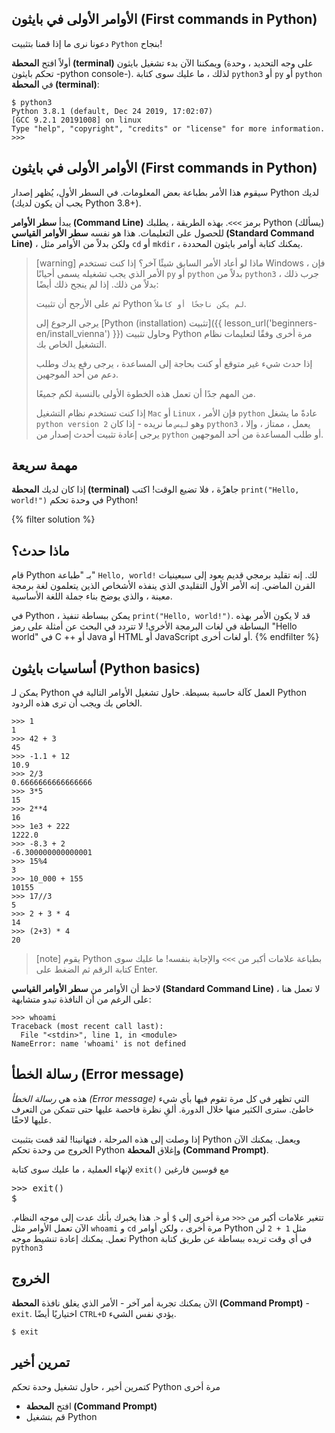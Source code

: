 ## الأوامر الأولى في بايثون (First commands in Python)

دعونا نرى ما إذا قمنا بتثبيت `Python` بنجاح!

أولاً افتح **المحطة (terminal)** ويمكننا الآن بدء تشغيل بايثون (على وجه التحديد ، وحدة تحكم بايثون -python console-).
لذلك ، ما عليك سوى كتابة `python3` أو `py` أو `python` في **المحطة  (terminal)**:

``` plain
$ python3
Python 3.8.1 (default, Dec 24 2019, 17:02:07)
[GCC 9.2.1 20191008] on linux
Type "help", "copyright", "credits" or "license" for more information.
>>>
```

## الأوامر الأولى في بايثون (First commands in Python)

سيقوم هذا الأمر بطباعة بعض المعلومات. في السطر الأول، يُظهر إصدار Python لديك (يجب أن يكون لديك Python 3.8+).

يبدأ **سطر الأوامر (Command Line)** برمز `>>>`. بهذه الطريقة ، يطلبك Python (يسألك) للحصول على التعليمات. هذا هو نفسه **سطر الأوامر القياسي (Standard Command Line)** ، ولكن بدلاً من الأوامر مثل `cd` أو `mkdir` ، يمكنك كتابة أوامر بايثون المحددة.

> [warning] ماذا لو أعاد الأمر السابق شيئًا آخر؟
> إذا كنت تستخدم Windows ، فإن الأمر الذي يجب تشغيله يسمى أحيانًا `py` أو `python` بدلاً من `python3` ، جرب ذلك بدلاً من ذلك. إذا لم ينجح ذلك أيضًا:
>
> ثم على الأرجح أن تثبيت Python `لم يكن ناجحًا أو كاملاً`.
>
> يرجى الرجوع إلى [Python (installation) تثبيت]({{ lesson_url('beginners-en/install_vienna') }}) وحاول تثبيت Python مرة أخرى وفقًا لتعليمات نظام التشغيل الخاص بك.
>
> إذا حدث شيء غير متوقع أو كنت بحاجة إلى المساعدة ، يرجى رفع يدك وطلب دعم من أحد الموجهين.
>
> من المهم جدًا أن تعمل هذه الخطوة الأولى بالنسبة لكم جميعًا.
>
> إذا كنت تستخدم نظام التشغيل `Mac` أو `Linux` ، فإن الأمر `python` عادةً ما يشغل `python version 2` وهو `ليس` ما نريده - إذا كان `python3` يعمل ، ممتاز ، وإلا ، يرجى إعادة تثبيت أحدث إصدار من `python` أو طلب المساعدة من أحد الموجهين.

## مهمة سريعة

إذا كان لديك **المحطة (terminal)** جاهزًة ، فلا تضيع الوقت! اكتب `print("Hello, world!")` في وحدة تحكم Python!

{% filter solution %}

## ماذا حدث؟

قام Python بـ "طباعة" `Hello, world!` لك. إنه تقليد برمجي قديم يعود إلى سبعينيات القرن الماضي. إنه الأمر الأول التقليدي الذي ينفذه الأشخاص الذين يتعلمون لغة برمجة معينة ، والذي يوضح بناء جملة اللغة الأساسية.

في Python ، يمكن ببساطة تنفيذ `print("Hello, world!")`. قد لا يكون الأمر بهذه البساطة في لغات البرمجة الأخرى! لا تتردد في البحث عن أمثلة على رمز "Hello world" في C ++ أو Java أو HTML أو JavaScript أو لغات أخرى.
{% endfilter %}

## أساسيات بايثون (Python basics)

يمكن لـ Python العمل كآلة حاسبة بسيطة. حاول تشغيل الأوامر التالية في Python الخاص بك ويجب أن ترى هذه الردود.

```pycon
>>> 1
1
>>> 42 + 3
45
>>> -1.1 + 12
10.9
>>> 2/3
0.6666666666666666
>>> 3*5
15
>>> 2**4
16
>>> 1e3 + 222
1222.0
>>> -8.3 + 2
-6.300000000000001
>>> 15%4
3
>>> 10_000 + 155
10155
>>> 17//3
5
>>> 2 + 3 * 4
14
>>> (2+3) * 4
20
```
> [note]
> يقوم Python بطباعة علامات أكبر من `>>>` والإجابة بنفسه!
> ما عليك سوى كتابة الرقم ثم الضغط على Enter.

لاحظ أن الأوامر من **سطر الأوامر القياسي (Standard Command Line)** لا تعمل هنا ، على الرغم من أن النافذة تبدو متشابهة:

```pycon
>>> whoami
Traceback (most recent call last):
  File "<stdin>", line 1, in <module>
NameError: name 'whoami' is not defined
```


## رسالة الخطأ (Error message)

هذه هي *رسالة الخطأ (Error message)* التي تظهر في كل مرة تقوم فيها بأي شيء خاطئ. سترى الكثير منها خلال الدورة. ألقِ نظرة فاحصة عليها حتى تتمكن من التعرف عليها لاحقًا.

إذا وصلت إلى هذه المرحلة ، فتهانينا! لقد قمت بتثبيت Python ويعمل. يمكنك الآن الخروج من وحدة تحكم Python وإغلاق **المحطة  (Command Prompt)**.

لإنهاء العملية ، ما عليك سوى كتابة `exit()` مع قوسين فارغين

<div style=" direction: ltr" class="highlight"><pre>
<span class="gp">&gt;&gt;&gt;</span> exit()
<span class="gp">$</span>
</pre></div>

تتغير علامات أكبر من `<<<` مرة أخرى إلى `$` أو `<`. هذا يخبرك بأنك عدت إلى موجه النظام. الآن تعمل الأوامر مثل `whoami` و `cd` مرة أخرى ، ولكن أوامر Python مثل `1 + 2` لن تعمل. يمكنك إعادة تنشيط موجه Python في أي وقت تريده ببساطة عن طريق كتابة `python3`

## الخروج

الآن يمكنك تجربة أمر آخر - الأمر الذي يغلق نافذة **المحطة (Command Prompt)** - `exit`.
اختياريًا أيضًا `CTRL+D` يؤدي نفس الشيء.

```console
$ exit
```

## تمرين أخير

كتمرين أخير ، حاول تشغيل وحدة تحكم Python مرة أخرى

- افتح **المحطة (Command Prompt)**
- قم بتشغيل Python